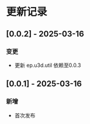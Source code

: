 # 更新记录

## [0.0.2] - 2025-03-16
### 变更
- 更新 ep.u3d.util 依赖至0.0.3

## [0.0.1] - 2025-03-16
### 新增
- 首次发布
